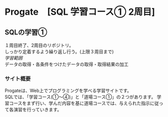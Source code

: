 # Progate　[SQL 学習コース① 2周目]

## SQLの学習①
１周目終了、2周目のリポジトリ。  
しっかり定着するよう繰り返し行う。(上限３周目まで)  
*学習範囲*   
データの取得・各条件をつけたデータの取得・取得結果の加工

### サイト概要
Progateは、Web上でプログラミングを学べる学習サイトです。  
SQLでは、「学習コース(①〜④)」と「道場コース①」の２つがあります。
学習コースをまず行い、学んだ内容を基に道場コースでは、与えられた指示に従って各演習を行っていきます。  